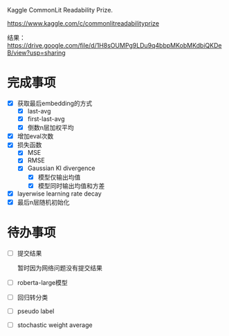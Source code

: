 Kaggle CommonLit Readability Prize.

https://www.kaggle.com/c/commonlitreadabilityprize

结果：https://drive.google.com/file/d/1H8sOUMPg9LDu9q4bbpMKobMKdbiQKDeB/view?usp=sharing

# 完成事项

- [x] 获取最后embedding的方式
  - [x] last-avg
  - [x] first-last-avg
  - [x] 倒数n层加权平均
- [x] 增加eval次数
- [x] 损失函数
  - [x] MSE
  - [x] RMSE
  - [x] Gaussian Kl divergence
    - [x] 模型仅输出均值
    - [x] 模型同时输出均值和方差
- [x] layerwise learning rate decay
- [x] 最后n层随机初始化

# 待办事项

- [ ] 提交结果

  暂时因为网络问题没有提交结果
  
- [ ] roberta-large模型
- [ ] 回归转分类
- [ ] pseudo label
- [ ] stochastic weight average
